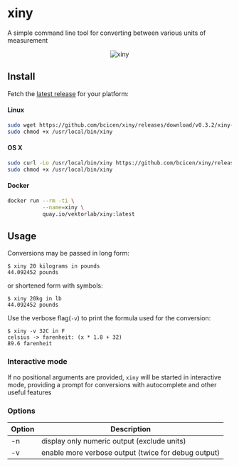 # xiny

A simple command line tool for converting between various units of measurement

<p align="center"><img src="https://xiny.sh/img/screencap.gif" alt="xiny"/></p>

## Install

Fetch the [latest release](https://github.com/bcicen/xiny/releases) for your platform:

#### Linux

```bash
sudo wget https://github.com/bcicen/xiny/releases/download/v0.3.2/xiny-0.3.2-linux-amd64 -O /usr/local/bin/xiny
sudo chmod +x /usr/local/bin/xiny
```

#### OS X

```bash
sudo curl -Lo /usr/local/bin/xiny https://github.com/bcicen/xiny/releases/download/v0.3.2/xiny-0.3.2-darwin-amd64
sudo chmod +x /usr/local/bin/xiny
```

#### Docker

```bash
docker run --rm -ti \
           --name=xiny \
           quay.io/vektorlab/xiny:latest
```

## Usage

Conversions may be passed in long form:
```
$ xiny 20 kilograms in pounds
44.092452 pounds
```

or shortened form with symbols:
```
$ xiny 20kg in lb
44.092452 pounds
```

Use the verbose flag(`-v`) to print the formula used for the conversion:
```
$ xiny -v 32C in F
celsius -> farenheit: (x * 1.8 + 32)
89.6 farenheit
```

### Interactive mode

If no positional arguments are provided, `xiny` will be started in interactive mode, providing a prompt for conversions with autocomplete and other useful features

### Options
Option | Description
--- | ---
-n | display only numeric output (exclude units)
-v | enable more verbose output (twice for debug output)

